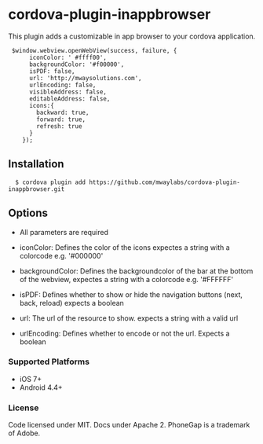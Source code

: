 # cordova-plugin-inappbrowser

This plugin adds a customizable in app browser to your cordova application.

```
 $window.webview.openWebView(success, failure, {
      iconColor: ' #ffff00',
      backgroundColor: '#f00000',
      isPDF: false,
      url: 'http://mwaysolutions.com',
      urlEncoding: false,
      visibleAddress: false,
      editableAddress: false,
      icons:{
        backward: true,
        forward: true,
        refresh: true
      }
    });
```

## Installation
```
  $ cordova plugin add https://github.com/mwaylabs/cordova-plugin-inappbrowser.git
```
## Options
- All parameters are required

- iconColor: Defines the color of the icons expectes a string with a colorcode e.g. '#000000'
- backgroundColor: Defines the backgroundcolor of the bar at the bottom of the webview, expectes a string with a colorcode e.g. '#FFFFFF'
- isPDF: Defines whether to show or hide the navigation buttons (next, back, reload) expects a boolean
- url: The url of the resource to show. expects a string with a valid url
- urlEncoding: Defines whether to encode or not the url. Expects a boolean

### Supported Platforms
- iOS 7+
- Android 4.4+

### License
Code licensed under MIT. Docs under Apache 2. PhoneGap is a trademark of Adobe.
